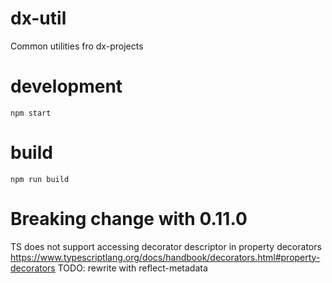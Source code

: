 # dx-util
Common utilities fro dx-projects

# development
`npm start`

# build
`npm run build`

# Breaking change with 0.11.0
TS does not support accessing decorator descriptor in property decorators https://www.typescriptlang.org/docs/handbook/decorators.html#property-decorators
TODO: rewrite with reflect-metadata